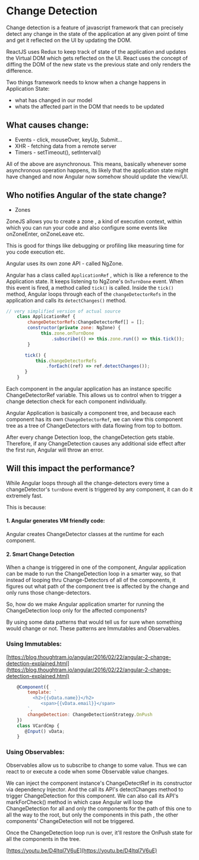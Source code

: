 # Change Detection

Change detection is a feature of javascript framework that can precisely detect any change in the state of the application at any given point of time and get it reflected on the UI by updating the DOM.

ReactJS uses Redux to keep track of state of the application and updates the Virtual DOM which gets reflected on the UI. React uses the concept of diffing the DOM of the new state vs the previous state and only renders the difference.

Two things framework needs to know when a change happens in Application State:

* what has changed in our model
* whats the affected part in the DOM that needs to be updated

## What causes change:

* Events - click, mouseOver, keyUp, Submit...
* XHR - fetching data from a remote server
* Timers - setTimeout\(\), setInterval\(\)

All of the above are asynchronous. This means, basically whenever some asynchronous operation happens, its likely that the application state might have changed and now Angular now somehow should update the view/UI.

## Who notifies Angular of the state change?

* Zones

ZoneJS allows you to create a zone , a kind of execution context, within which you can run your code and also configure some events like onZoneEnter, onZoneLeave etc.

This is good for things like debugging or profiling like measuring time for you code execution etc.

Angular uses its own zone API - called NgZone.

Angular has a class called `ApplicationRef` , which is like a reference to the Application state. It keeps listening to NgZone's `OnTurnDone` event. When this event is fired, a method called `tick()` is called. Inside the `tick()` method, Angular loops through each of the `changeDetectorRefs` in the application and calls its `detectChanges()` method.

```javascript
// very simplified version of actual source
    class ApplicationRef {  
        changeDetectorRefs:ChangeDetectorRef[] = []; 
        constructor(private zone: NgZone) {    
             this.zone.onTurnDone      
                 .subscribe(() => this.zone.run(() => this.tick());  
        }  

       tick() {    
           this.changeDetectorRefs      
               .forEach((ref) => ref.detectChanges());  
       }
    }
```

Each component in the angular application has an instance specific ChangeDetectorRef variable. This allows us to control when to trigger a change detection check for each component individually.

Angular Application is basically a component tree, and because each component has its own `ChangeDetectorRef`, we can view this component tree as a tree of ChangeDetectors with data flowing from top to bottom.

After every change Detection loop, the changeDetection gets stable. Therefore, if any ChangeDetection causes any additional side effect after the first run, Angular will throw an error.

## Will this impact the performance?

While Angular loops through all the change-detectors every time a changeDetector's `turnDone` event is triggered by any component, it can do it extremely fast.

This is because:

#### 1. Angular generates VM friendly code:

Angular creates ChangeDetector classes at the runtime for each component.

#### 2. Smart Change Detection

When a change is triggered in one of the component, Angular application can be made to run the ChangeDetection loop in a smarter way, so that instead of looping thru Change-Detectors of all of the components, it figures out what path of the component tree is affected by the change and only runs those change-detectors.

So, how do we make Angular application smarter for running the ChangeDetection loop only for the affected components?

By using some data patterns that would tell us for sure when something would change or not. These patterns are Immutables and Observables.

### Using Immutables:

[https://blog.thoughtram.io/angular/2016/02/22/angular-2-change-detection-explained.html](https://blog.thoughtram.io/angular/2016/02/22/angular-2-change-detection-explained.html)

```javascript
    @Component({  
        template: `    
          <h2>{{vData.name}}</h2>    
             <span>{{vData.email}}</span>  
        `,  
        changeDetection: ChangeDetectionStrategy.OnPush
    })
    class VCardCmp {  
       @Input() vData;
    }
```

### Using Observables:

Observables allow us to subscribe to change to some value. Thus we can react to or execute a code when some Observable value changes.

We can inject the component instance's ChangeDetectRef in its constructor via dependency Injector. And the call its API's detectChanges method to trigger ChangeDetection for this component. We can also call its API's markForCheck\(\) method in which case Angular will loop the ChangeDetection for all and only the components for the path of this one to all the way to the root, but only the components in this path , the other components' ChangeDetection will not be triggered.

Once the ChangeDetection loop run is over, it'll restore the OnPush state for all the components in the tree.

[https://youtu.be/D4Itql7V6uE](https://youtu.be/D4Itql7V6uE)

